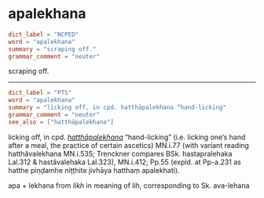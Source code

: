 # apalekhana

``` toml
dict_label = "NCPED"
word = "apalekhana"
summary = "scraping off."
grammar_comment = "neuter"
```

scraping off.

--------------------

``` toml
dict_label = "PTS"
word = "apalekhana"
summary = "licking off, in cpd. hatthāpalekhana “hand-licking"
grammar_comment = "neuter"
see_also = ["hatthāpalekhana"]
```

licking off, in cpd. *[hatthāpalekhana](hatthāpalekhana.md)* “hand\-licking” (i.e. licking one’s hand after a meal, the practice of certain ascetics) MN.i.77 (with variant reading hatthâvalekhana MN.i.535; Trenckner compares BSk. hastapralehaka Lal.312 & hastâvalehaka Lal.323), MN.i.412; Pp.55 (expld. at Pp\-a.231 as hatthe piṇḍamhe niṭṭhite jivhāya hatthaṃ apalekhati).

apa \+ lekhana from *likh* in meaning of *lih*, corresponding to Sk. ava\-lehana

